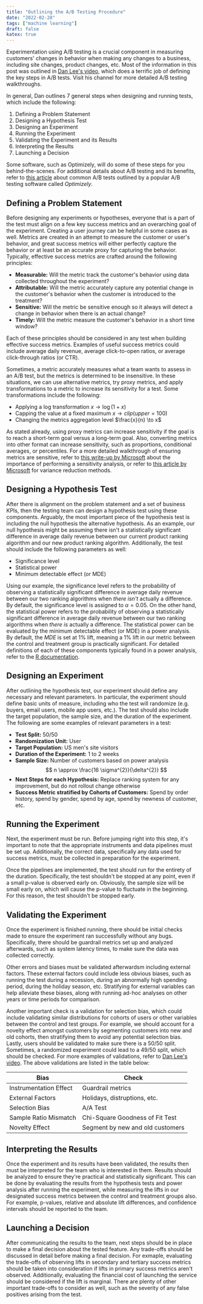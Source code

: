 ```yaml
---
title: "Outlining the A/B Testing Procedure"
date: "2022-02-28"
tags: ["machine learning"]
draft: false
katex: true
---
```


Experimentation using A/B testing is a crucial component in measuring customers' changes in behavior when making any changes to a business, including site changes, product changes, etc. Most of the information in this post was outlined in [Dan Lee's video](https://www.youtube.com/watch?v=DUNk4GPZ9bw&ab_channel=DataInterview), which does a terrific job of defining the key steps in A/B tests. Visit his channel for more detailed A/B testing walkthroughs.

In general, Dan outlines $7$ general steps when designing and running tests, which include the following:
1. Defining a Problem Statement
2. Designing a Hypothesis Test
3. Designing an Experiment
4. Running the Experiment
5. Validating the Experiment and its Results
6. Interpreting the Results
7. Launching a Decision

Some software, such as Optimizely, will do some of these steps for you behind-the-scenes. For additional details about A/B testing and its benefits, refer to [this article](https://www.optimizely.com/optimization-glossary/ab-testing/) about common A/B tests outlined by a popular A/B testing software called *Optimizely*.

## Defining a Problem Statement
Before designing any experiments or hypotheses, everyone that is a part of the test must align on a few key success metrics and an overarching goal of the experiment. Creating a user journey can be helpful in some cases as well. Metrics are created in an attempt to measure the customer or user's behavior, and great success metrics will either perfectly capture the behavior or at least be an accurate proxy for capturing the behavior. Typically, effective success metrics are crafted around the following principles:

- **Measurable:** Will the metric track the customer's behavior using data collected throughout the experiment?
- **Attributable:** Will the metric accurately capture any potential change in the customer's behavior when the customer is introduced to the treatment?
- **Sensitive:** Will the metric be sensitive enough so it always will detect a change in behavior when there is an actual change?
- **Timely:** Will the metric measure the customer's behavior in a short time window?

Each of these principles should be considered in any test when building effective success metrics. Examples of useful success metrics could include average daily revenue, average click-to-open ratios, or average click-through ratios (or CTR).

Sometimes, a metric accurately measures what a team wants to assess in an A/B test, but the metrics is determined to be insensitive. In these situations, we can use alternative metrics, try proxy metrics, and apply transformations to a metric to increase its sensitivity for a test. Some transformations include the following:
- Applying a log transformation $x \to \log(1 + x)$
- Capping the value at a fixed maximum $x \to clip(upper=100)$
- Changing the metrics aggregation level $\frac{x}{n} \to x$

As stated already, using proxy metrics can increase sensitivity if the goal is to reach a short-term goal versus a long-term goal. Also, converting metrics into other format can increase sensitivity, such as proportions, conditional averages, or percentiles. For a more detailed walkthrough of ensuring metrics are sensitive, refer to [this write-up by Microsoft](https://www.microsoft.com/en-us/research/group/experimentation-platform-exp/articles/beyond-power-analysis-metric-sensitivity-in-a-b-tests/) about the importance of performing a sensitivity analysis, or refer to [this article by Microsoft](https://www.microsoft.com/en-us/research/group/experimentation-platform-exp/articles/why-tenant-randomized-a-b-test-is-challenging-and-tenant-pairing-may-not-work/) for variance reduction methods.

## Designing a Hypothesis Test
After there is alignment on the problem statement and a set of business KPIs, then the testing team can design a hypothesis test using these components. Arguably, the most important piece of the hypothesis test is including the null hypothesis the alternative hypothesis. As an example, our null hypothesis might be assuming there isn't a statistically significant difference in average daily revenue between our current product ranking algorithm and our new product ranking algorithm. Additionally, the test should include the following parameters as well:
- Significance level
- Statistical power
- Minimum detectable effect (or MDE)

Using our example, the significance level refers to the probability of observing a statistically significant difference in average daily revenue between our two ranking algorithms when *there isn't* actually a difference. By default, the significance level is assigned to $\alpha = 0.05$. On the other hand, the statistical power refers to the probability of observing a statistically significant difference in average daily revenue between our two ranking algorithms when *there is* actually a difference. The statistical power can be evaluated by the minimum detectable effect (or MDE) in a power analysis. By default, the $MDE$ is set at $1\%$ lift, meaning a $1\%$ lift in our metric between the control and treatment group is practically significant. For detailed definitions of each of these components typically found in a power analysis, refer to the [R documentation](https://www.statmethods.net/stats/power.html).

## Designing an Experiment
After outlining the hypothesis test, our experiment should define any necessary and relevant parameters. In particular, the experiment should define basic units of measure, including who the test will randomize (e.g. buyers, email users, mobile app users, etc.). The test should also include the target population, the sample size, and the duration of the experiment. The following are some examples of relevant parameters in a test:
- **Test Split:** 50/50
- **Randomization Unit:** User
- **Target Population:** US men's site visitors
- **Duration of the Experiment:** 1 to 2 weeks
- **Sample Size:** Number of customers based on power analysis
$$
n \approx \frac{16 \sigma^{2}}{\delta^{2}}
$$
- **Next Steps for each Hypothesis:** Replace ranking system for any improvement, but do not rollout change otherwise
- **Success Metric stratified by Cohorts of Customers:** Spend by order history, spend by gender, spend by age, spend by newness of customer, etc.

## Running the Experiment
Next, the experiment must be run. Before jumping right into this step, it's important to note that the appropriate instruments and data pipelines must be set up. Additionally, the correct data, specifically any data used for success metrics, must be collected in preparation for the experiment.

Once the pipelines are implemented, the test should run for the entirety of the duration. Specifically, the test shouldn't be stopped at any point, even if a small p-value is observed early on. Obviously, the sample size will be small early on, which will cause the p-value to fluctuate in the beginning. For this reason, the test shouldn't be stopped early.

## Validating the Experiment
Once the experiment is finished running, there should be initial checks made to ensure the experiment ran successfully without any bugs. Specifically, there should be guardrail metrics set up and analyzed afterwards, such as system latency times, to make sure the data was collected correctly.

Other errors and biases must be validated afterwardsm including external factors. These external factors could include less obvious biases, such as running the test during a recession, during an abnormally high spending period, during the holiday season, etc. Stratifying for external variables can help alleviate these biases, along with running ad-hoc analyses on other years or time periods for comparison.

Another important check is a validation for selection bias, which could include validating similar distributions for cohorts of users or other variables between the control and test groups. For example, we should account for a novelty effect amongst customers by segmenting customers into new and old cohorts, then stratifying them to avoid any potential selection bias. Lastly, users should be validated to make sure there is a $50/50$ split. Sometimes, a randomized experiment could lead to a $49/50$ split, which should be checked. For more examples of validations, refer to [Dan Lee's video](https://www.youtube.com/watch?v=DUNk4GPZ9bw&ab_channel=DataInterview). The above validations are listed in the table below:

| Bias                   | Check                            |
| ---------------------- | -------------------------------- |
| Instrumentation Effect | Guardrail metrics                |
| External Factors       | Holidays, distruptions, etc.     |
| Selection Bias         | A/A Test                         |
| Sample Ratio Mismatch  | Chi-Square Goodness of Fit Test  |
| Novelty Effect         | Segment by new and old customers |

## Interpreting the Results
Once the experiment and its results have been validated, the results then must be interpreted for the team who is interested in them. Results should be analyzed to ensure they're practical and statistically significant. This can be done by evaluating the results from the hypothesis tests and power analysis after running the experiment, while measuring the lifts in our designated success metrics between the control and treatment groups also. For example, p-values, relative and absolute lift differences, and confidence intervals should be reported to the team.

## Launching a Decision
After communicating the results to the team, next steps should be in place to make a final decision about the tested feature. Any trade-offs should be discussed in detail before making a final decision. For exmaple, evaluating the trade-offs of observing lifts in secondary and tertiary success metrics should be taken into consideration if lifts in primary success metrics aren't observed. Additionally, evaluating the financial cost of launching the service should be considered if the lift is marginal. There are plenty of other important trade-offs to consider as well, such as the severity of any false positives arising from the test.